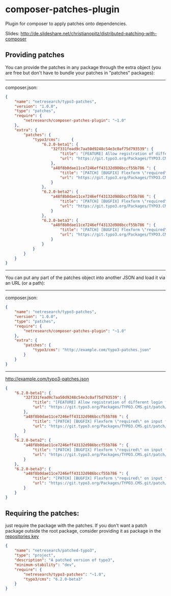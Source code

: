 composer-patches-plugin
=======================

Plugin for composer to apply patches onto dependencies.

Slides: http://de.slideshare.net/christianopitz/distributed-patching-with-composer

Providing patches
-----------------

You can provide the patches in any package through the extra object (you are free but don't have to bundle your patches in "patches" packages):

***
composer.json:
```json
{
    "name": "netresearch/typo3-patches",
    "version": "1.0.0",
    "type": "patches",
    "require": {
        "netresearch/composer-patches-plugin": "~1.0"
    },
    "extra": {
        "patches": {
            "typo3/cms":     {
                "6.2.0-beta1": {
                    "32f331fead9c7aa50d9248c54e3c0af75d793539": {
                        "title": "[FEATURE] Allow registration of different login forms",
                        "url": "https://git.typo3.org/Packages/TYPO3.CMS.git/patch/32f331fead9c7aa50d9248c54e3c0af75d793539"
                    },
                    "a48f8b0dae11ce7246eff43132d986bccf55b786 ": {
                        "title": "[PATCH] [BUGFIX] Flexform \"required\" on input fields applies to last field only",
                        "url": "https://git.typo3.org/Packages/TYPO3.CMS.git/patch/a48f8b0dae11ce7246eff43132d986bccf55b786"
                    }
                },
                "6.2.0-beta2": {
                    "a48f8b0dae11ce7246eff43132d986bccf55b786 ": {
                        "title": "[PATCH] [BUGFIX] Flexform \"required\" on input fields applies to last field only",
                        "url": "https://git.typo3.org/Packages/TYPO3.CMS.git/patch/a48f8b0dae11ce7246eff43132d986bccf55b786"
                    }
                },
                "6.2.0-beta3": {
                    "a48f8b0dae11ce7246eff43132d986bccf55b786 ": {
                        "title": "[PATCH] [BUGFIX] Flexform \"required\" on input fields applies to last field only",
                        "url": "https://git.typo3.org/Packages/TYPO3.CMS.git/patch/a48f8b0dae11ce7246eff43132d986bccf55b786"
                    }
                }
            }
        }
    }
}
```
***
You can put any part of the patches object into another JSON and load it via an URL (or a path):
***
composer.json:
```json
{
    "name": "netresearch/typo3-patches",
    "version": "1.0.0",
    "type": "patches",
    "require": {
        "netresearch/composer-patches-plugin": "~1.0"
    },
    "extra": {
        "patches": {
            "typo3/cms": "http://example.com/typo3-patches.json"
        }
    }
}
```
***
http://example.com/typo3-patches.json
```json
{
    "6.2.0-beta1": {
        "32f331fead9c7aa50d9248c54e3c0af75d793539": {
            "title": "[FEATURE] Allow registration of different login forms",
            "url": "https://git.typo3.org/Packages/TYPO3.CMS.git/patch/32f331fead9c7aa50d9248c54e3c0af75d793539"
        },
        "a48f8b0dae11ce7246eff43132d986bccf55b786 ": {
            "title": "[PATCH] [BUGFIX] Flexform \"required\" on input fields applies to last field only",
            "url": "https://git.typo3.org/Packages/TYPO3.CMS.git/patch/a48f8b0dae11ce7246eff43132d986bccf55b786"
        }
    },
    "6.2.0-beta2": {
        "a48f8b0dae11ce7246eff43132d986bccf55b786 ": {
            "title": "[PATCH] [BUGFIX] Flexform \"required\" on input fields applies to last field only",
            "url": "https://git.typo3.org/Packages/TYPO3.CMS.git/patch/a48f8b0dae11ce7246eff43132d986bccf55b786"
        }
    },
    "6.2.0-beta3": {
        "a48f8b0dae11ce7246eff43132d986bccf55b786 ": {
            "title": "[PATCH] [BUGFIX] Flexform \"required\" on input fields applies to last field only",
            "url": "https://git.typo3.org/Packages/TYPO3.CMS.git/patch/a48f8b0dae11ce7246eff43132d986bccf55b786"
        }
    }
}
```
## Requiring the patches:
just require the package with the patches. If you don't want a patch package outside the root package, consider providing it as package in the [repositories key](https://getcomposer.org/doc/04-schema.md#repositories)
```json
{
    "name": "netresearch/patched-typo3",
    "type": "project",
    "description": "A patched version of typo3",
    "minimum-stability": "dev",
    "require": {
        "netresearch/typo3-patches": "~1.0",
        "typo3/cms": "6.2.0-beta3"
    }
}
```
